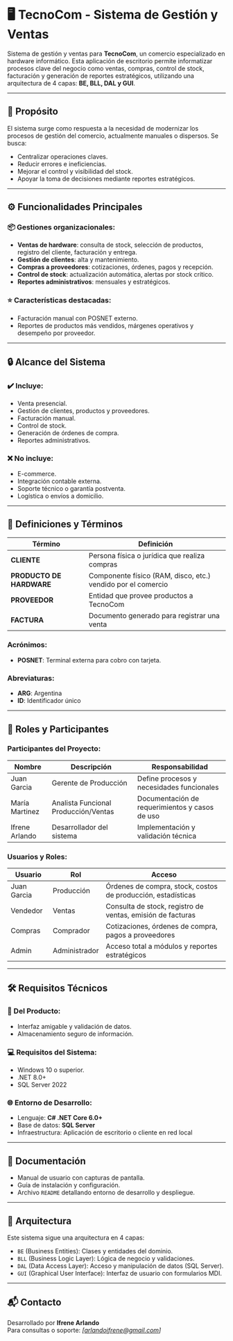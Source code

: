 # 🖥️ TecnoCom - Sistema de Gestión y Ventas

Sistema de gestión y ventas para **TecnoCom**, un comercio especializado en hardware informático. Esta aplicación de escritorio permite informatizar procesos clave del negocio como ventas, compras, control de stock, facturación y generación de reportes estratégicos, utilizando una arquitectura de 4 capas: **BE, BLL, DAL y GUI**.

---

## 📌 Propósito

El sistema surge como respuesta a la necesidad de modernizar los procesos de gestión del comercio, actualmente manuales o dispersos. Se busca:

- Centralizar operaciones claves.
- Reducir errores e ineficiencias.
- Mejorar el control y visibilidad del stock.
- Apoyar la toma de decisiones mediante reportes estratégicos.

---

## ⚙️ Funcionalidades Principales

### 📦 Gestiones organizacionales:
- **Ventas de hardware**: consulta de stock, selección de productos, registro del cliente, facturación y entrega.
- **Gestión de clientes**: alta y mantenimiento.
- **Compras a proveedores**: cotizaciones, órdenes, pagos y recepción.
- **Control de stock**: actualización automática, alertas por stock crítico.
- **Reportes administrativos**: mensuales y estratégicos.

### ⭐ Características destacadas:
- Facturación manual con POSNET externo.
- Reportes de productos más vendidos, márgenes operativos y desempeño por proveedor.

---

## 🔒 Alcance del Sistema

### ✔️ Incluye:
- Venta presencial.
- Gestión de clientes, productos y proveedores.
- Facturación manual.
- Control de stock.
- Generación de órdenes de compra.
- Reportes administrativos.

### ❌ No incluye:
- E-commerce.
- Integración contable externa.
- Soporte técnico o garantía postventa.
- Logística o envíos a domicilio.

---

## 🧠 Definiciones y Términos

| Término | Definición |
|--------|------------|
| **CLIENTE** | Persona física o jurídica que realiza compras |
| **PRODUCTO DE HARDWARE** | Componente físico (RAM, disco, etc.) vendido por el comercio |
| **PROVEEDOR** | Entidad que provee productos a TecnoCom |
| **FACTURA** | Documento generado para registrar una venta |

### Acrónimos:
- **POSNET**: Terminal externa para cobro con tarjeta.

### Abreviaturas:
- **ARG**: Argentina
- **ID**: Identificador único

---

## 👥 Roles y Participantes

### Participantes del Proyecto:

| Nombre           | Descripción                         | Responsabilidad                         |
|------------------|-------------------------------------|------------------------------------------|
| Juan Garcia      | Gerente de Producción               | Define procesos y necesidades funcionales |
| María Martinez   | Analista Funcional Producción/Ventas| Documentación de requerimientos y casos de uso |
| Ifrene Arlando   | Desarrollador del sistema           | Implementación y validación técnica      |

### Usuarios y Roles:

| Usuario   | Rol           | Acceso                                                              |
|-----------|---------------|---------------------------------------------------------------------|
| Juan Garcia | Producción   | Órdenes de compra, stock, costos de producción, estadísticas        |
| Vendedor    | Ventas       | Consulta de stock, registro de ventas, emisión de facturas          |
| Compras     | Comprador    | Cotizaciones, órdenes de compra, pagos a proveedores                |
| Admin       | Administrador| Acceso total a módulos y reportes estratégicos                      |

---

## 🛠 Requisitos Técnicos

### 🔧 Del Producto:
- Interfaz amigable y validación de datos.
- Almacenamiento seguro de información.

### 💻 Requisitos del Sistema:
- Windows 10 o superior.
- .NET 8.0+
- SQL Server 2022

### 🌐 Entorno de Desarrollo:
- Lenguaje: **C# .NET Core 6.0+**
- Base de datos: **SQL Server**
- Infraestructura: Aplicación de escritorio o cliente en red local

---

## 📄 Documentación

- Manual de usuario con capturas de pantalla.
- Guía de instalación y configuración.
- Archivo `README` detallando entorno de desarrollo y despliegue.

---

## 📁 Arquitectura

Este sistema sigue una arquitectura en 4 capas:

- `BE` (Business Entities): Clases y entidades del dominio.
- `BLL` (Business Logic Layer): Lógica de negocio y validaciones.
- `DAL` (Data Access Layer): Acceso y manipulación de datos (SQL Server).
- `GUI` (Graphical User Interface): Interfaz de usuario con formularios MDI.

---

## 📬 Contacto

Desarrollado por **Ifrene Arlando**  
Para consultas o soporte: _[arlandoifrene@gmail.com]_
